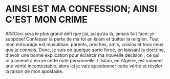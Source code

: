 # AINSI EST MA CONFESSION; AINSI C'EST MON CRIME


###Ceci sera le plus grand défi que j’ai, jusqu’au là, jamais fait face; je suppose! Confesser la perte de ma foi en Islam et quitter la religion. Tout mon entourage est musulman: parents, proches, amis, voisins et tous ceux que je connais. Donc, je suis en quelque sorte forcé, en laissant la doctrine, d'avoir une bonne explication pour éclaircir ma nouvelle décision ; ce qui m'a amené à écrire cette note personnelle. L’Islam, en Algérie, est souvent une vérité incontestable, alors ici je vais questionner cette vérité et révéler la raison de mon apostasie.
